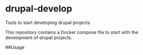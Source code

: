 # drupal-develop
Tools to start developing drupal projects.

This repository contains a Docker compose file to start with the development of drupal projects.

##Usage
